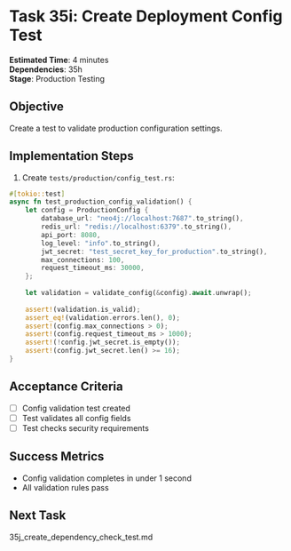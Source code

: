 # Task 35i: Create Deployment Config Test

**Estimated Time**: 4 minutes  
**Dependencies**: 35h  
**Stage**: Production Testing  

## Objective
Create a test to validate production configuration settings.

## Implementation Steps

1. Create `tests/production/config_test.rs`:
```rust
#[tokio::test]
async fn test_production_config_validation() {
    let config = ProductionConfig {
        database_url: "neo4j://localhost:7687".to_string(),
        redis_url: "redis://localhost:6379".to_string(),
        api_port: 8080,
        log_level: "info".to_string(),
        jwt_secret: "test_secret_key_for_production".to_string(),
        max_connections: 100,
        request_timeout_ms: 30000,
    };
    
    let validation = validate_config(&config).await.unwrap();
    
    assert!(validation.is_valid);
    assert_eq!(validation.errors.len(), 0);
    assert!(config.max_connections > 0);
    assert!(config.request_timeout_ms > 1000);
    assert!(!config.jwt_secret.is_empty());
    assert!(config.jwt_secret.len() >= 16);
}
```

## Acceptance Criteria
- [ ] Config validation test created
- [ ] Test validates all config fields
- [ ] Test checks security requirements

## Success Metrics
- Config validation completes in under 1 second
- All validation rules pass

## Next Task
35j_create_dependency_check_test.md